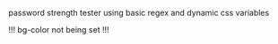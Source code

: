 password strength tester using basic regex and dynamic css variables

!!! bg-color not being set !!!